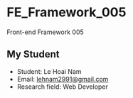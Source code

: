 # FE_Framework_005
Front-end Framework 005

## My Student
* Student: Le Hoai Nam
* Email: lehnam2991@gmail.com
* Research field: Web Developer